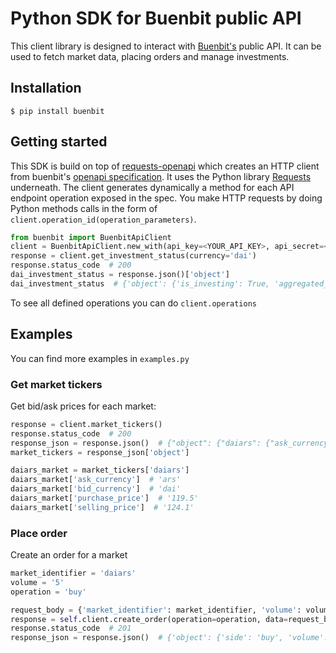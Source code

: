 # Python SDK for Buenbit public API

This client library is designed to interact with [Buenbit's](https://app.buenbit.com) public API. 
It can be used to fetch market data, placing orders and manage investments.

## Installation

    $ pip install buenbit

## Getting started

This SDK is build on top of [requests-openapi](https://github.com/wy-z/requests-openapi) which creates an HTTP client 
from buenbit's [openapi specification](). It uses the Python library 
[Requests](https://requests.readthedocs.io/en/master/) underneath. 
The client generates dynamically a method for each API endpoint operation exposed in the spec. 
You make HTTP requests by doing Python methods calls in the form of `client.operation_id(operation_parameters)`.

```python    
from buenbit import BuenbitApiClient
client = BuenbitApiClient.new_with(api_key=<YOUR_API_KEY>, api_secret=<YOUR_API_SECRET>)
response = client.get_investment_status(currency='dai')
response.status_code  # 200
dai_investment_status = response.json()['object']
dai_investment_status  # {'object': {'is_investing': True, 'aggregated_interests': '0.0', ...}, 'errors': []}
```

To see all defined operations you can do `client.operations` 

## Examples
You can find more examples in `examples.py`

### Get market tickers
Get bid/ask prices for each market:

```python 
response = client.market_tickers()
response.status_code  # 200
response_json = response.json()  # {"object": {"daiars": {"ask_currency": "ars", "bid_currency":"dai", "purchase_price":"... 
market_tickers = response_json['object']

daiars_market = market_tickers['daiars']
daiars_market['ask_currency']  # 'ars'
daiars_market['bid_currency']  # 'dai'
daiars_market['purchase_price']  # '119.5'
daiars_market['selling_price']  # '124.1'
```

### Place order
Create an order for a market
    
```python 
market_identifier = 'daiars'
volume = '5'
operation = 'buy'

request_body = {'market_identifier': market_identifier, 'volume': volume}
response = self.client.create_order(operation=operation, data=request_body)
response.status_code  # 201
response_json = response.json()  # {'object': {'side': 'buy', 'volume': '5.00', 'created_at': '07/08/2020 18:07',...}, 'errors': []}
```
